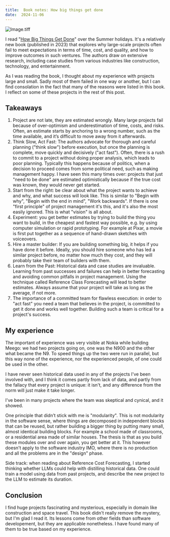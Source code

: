 ```yaml
---
title:  Book notes: How big things get done
date:  2024-11-06
---
```


![Image.tiff](https://res.craft.do/user/full/58e85b69-1aa6-c3c8-74ac-daf2b8beae9a/doc/7A7FC6D7-AF61-4A98-BB7D-E5C6766690BA/5A729E7F-0C5B-4B75-9ED4-4030960DADF6_2/jmldQrSjKPqcphkB5yq3iwiF2K95DaHxVSKMMVyCgAAz/Image.tiff)

I read "[How Big Things Get Done](https://www.goodreads.com/book/show/61327449-how-big-things-get-done)" over the Summer holidays. It's a relatively new book (published in 2023) that explores why large-scale projects often fail to meet expectations in terms of time, cost, and quality, and how to improve outcomes in such ventures. The authors draw on extensive research, including case studies from various industries like construction, technology, and entertainment.

As I was reading the book, I thought about my experience with projects large and small. Sadly most of them failed in one way or another, but I can find consolation in the fact that many of the reasons were listed in this book. I reflect on some of these projects in the rest of this post.

## Takeaways

1. Project are not late, they are estimated wrongly. Many large projects fail because of over-optimism and underestimation of time, costs, and risks. Often, an estimate starts by anchoring to a wrong number, such as the time available, and it’s difficult to move away from it afterwards.
2. Think Slow, Act Fast: The authors advocate for thorough and careful planning ("think slow") before execution, but once the planning is complete, move quickly and decisively ("act fast"). Often, there is a rush to commit to a project without doing proper analysis, which leads to poor planning. Typically this happens because of politics, when a decision to proceed comes from some political need, such as making management happy. I have seen this many times over: projects that just "need to be done" are estimated optimistically because if the true cost was known, they would never get started.
3. Start from the right: be clear about what the project wants to achieve and why, and what success will look like. This is similar to "Begin with why", "Begin with the end in mind", "Work backwards". If there is one "first principle" of project management it's this, and it's also the most easily ignored. This is what "vision" is all about.
4. Experiment: you get better estimates by trying to build the thing you want to build, in the cheapest and fastest way possible, e.g. by using computer simulation or rapid prototyping. For example at Pixar, a movie is first put together as a sequence of hand-drawn sketches with voiceovers.
5. Hire a master builder: If you are building something big, it helps if you have done it before. Ideally, you should hire someone who has led a similar project before, no matter how much they cost, and they will probably take their team of builders with them.
4. Learn from the Past: Historical data and case studies are invaluable. Learning from past successes and failures can help in better forecasting and avoiding common pitfalls in project management. Using the technique called Reference Class Forecasting will lead to better estimates. Always assume that your project will take as long as the average, if not more.
5. The importance of a committed team for flawless execution: in order to "act fast" you need a team that believes in the project, is committed to get it done and works well together. Building such a team is critical for a project's success.

## My experience

The important of experience was very visible at Nokia while building Meego: we had two projects going on, one was the N900 and the other what became the N9. To speed things up the two were run in parallel, but this way none of the experience, nor the experienced people, of one could be used in the other.

I have never seen historical data used in any of the projects I've been involved with, and I think it comes partly from lack of data, and partly from the fallacy that every project is unique: it isn't, and any difference from the norm will just make it take longer.

I've been in many projects where the team was skeptical and cynical, and it showed.

One principle that didn’t stick with me is "modularity". This is not modularity in the software sense, where things are decomposed in independent blocks that can be reused, but rather building a bigger thing by putting many small, almost identical building blocks. For example a school made of classrooms, or a residential area made of similar houses. The thesis is that as you build these modules over and over again, you get better at it. This however doesn't apply to the software industry IMO, where there is no production and all the problems are in the "design" phase.

Side track: when reading about Reference Cost Forecasting, I started thinking whether LLMs could help with distilling historical data. One could train a model using data from past projects, and describe the new project to the LLM to estimate its duration.

## Conclusion

I find huge projects fascinating and mysterious, especially in domain like construction and space travel. This book didn't really remove the mystery, but I'm glad I read it. Its lessons come from other fields than software developement, but they are applicable nonetheless. I have found many of them to be true based on my experience.

